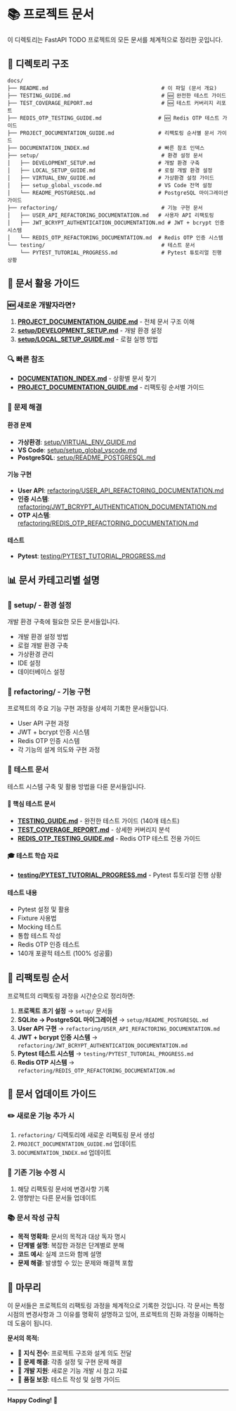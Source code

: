 # 📚 프로젝트 문서

이 디렉토리는 FastAPI TODO 프로젝트의 모든 문서를 체계적으로 정리한 곳입니다.

## 📁 디렉토리 구조

```
docs/
├── README.md                                    # 이 파일 (문서 개요)
├── TESTING_GUIDE.md                             # 🆕 완전한 테스트 가이드
├── TEST_COVERAGE_REPORT.md                      # 🆕 테스트 커버리지 리포트
├── REDIS_OTP_TESTING_GUIDE.md                  # 🆕 Redis OTP 테스트 가이드
├── PROJECT_DOCUMENTATION_GUIDE.md              # 리팩토링 순서별 문서 가이드
├── DOCUMENTATION_INDEX.md                      # 빠른 참조 인덱스
├── setup/                                       # 환경 설정 문서
│   ├── DEVELOPMENT_SETUP.md                    # 개발 환경 구축
│   ├── LOCAL_SETUP_GUIDE.md                    # 로컬 개발 환경 설정
│   ├── VIRTUAL_ENV_GUIDE.md                    # 가상환경 설정 가이드
│   ├── setup_global_vscode.md                  # VS Code 전역 설정
│   └── README_POSTGRESQL.md                    # PostgreSQL 마이그레이션 가이드
├── refactoring/                                 # 기능 구현 문서
│   ├── USER_API_REFACTORING_DOCUMENTATION.md   # 사용자 API 리팩토링
│   ├── JWT_BCRYPT_AUTHENTICATION_DOCUMENTATION.md # JWT + bcrypt 인증 시스템
│   └── REDIS_OTP_REFACTORING_DOCUMENTATION.md  # Redis OTP 인증 시스템
└── testing/                                     # 테스트 문서
    └── PYTEST_TUTORIAL_PROGRESS.md              # Pytest 튜토리얼 진행 상황
```

## 🎯 문서 활용 가이드

### 🆕 **새로운 개발자라면?**
1. **[PROJECT_DOCUMENTATION_GUIDE.md](PROJECT_DOCUMENTATION_GUIDE.md)** - 전체 문서 구조 이해
2. **[setup/DEVELOPMENT_SETUP.md](setup/DEVELOPMENT_SETUP.md)** - 개발 환경 설정
3. **[setup/LOCAL_SETUP_GUIDE.md](setup/LOCAL_SETUP_GUIDE.md)** - 로컬 실행 방법

### 🔍 **빠른 참조**
- **[DOCUMENTATION_INDEX.md](DOCUMENTATION_INDEX.md)** - 상황별 문서 찾기
- **[PROJECT_DOCUMENTATION_GUIDE.md](PROJECT_DOCUMENTATION_GUIDE.md)** - 리팩토링 순서별 가이드

### 🐛 **문제 해결**

#### 환경 문제
- **가상환경**: [setup/VIRTUAL_ENV_GUIDE.md](setup/VIRTUAL_ENV_GUIDE.md)
- **VS Code**: [setup/setup_global_vscode.md](setup/setup_global_vscode.md)
- **PostgreSQL**: [setup/README_POSTGRESQL.md](setup/README_POSTGRESQL.md)

#### 기능 구현
- **User API**: [refactoring/USER_API_REFACTORING_DOCUMENTATION.md](refactoring/USER_API_REFACTORING_DOCUMENTATION.md)
- **인증 시스템**: [refactoring/JWT_BCRYPT_AUTHENTICATION_DOCUMENTATION.md](refactoring/JWT_BCRYPT_AUTHENTICATION_DOCUMENTATION.md)
- **OTP 시스템**: [refactoring/REDIS_OTP_REFACTORING_DOCUMENTATION.md](refactoring/REDIS_OTP_REFACTORING_DOCUMENTATION.md)

#### 테스트
- **Pytest**: [testing/PYTEST_TUTORIAL_PROGRESS.md](testing/PYTEST_TUTORIAL_PROGRESS.md)

## 📊 문서 카테고리별 설명

### 🔧 **setup/** - 환경 설정
개발 환경 구축에 필요한 모든 문서들입니다.
- 개발 환경 설정 방법
- 로컬 개발 환경 구축
- 가상환경 관리
- IDE 설정
- 데이터베이스 설정

### 🚀 **refactoring/** - 기능 구현
프로젝트의 주요 기능 구현 과정을 상세히 기록한 문서들입니다.
- User API 구현 과정
- JWT + bcrypt 인증 시스템
- Redis OTP 인증 시스템
- 각 기능의 설계 의도와 구현 과정

### 🧪 **테스트 문서**
테스트 시스템 구축 및 활용 방법을 다룬 문서들입니다.

#### 📖 **핵심 테스트 문서**
- **[TESTING_GUIDE.md](TESTING_GUIDE.md)** - 완전한 테스트 가이드 (140개 테스트)
- **[TEST_COVERAGE_REPORT.md](TEST_COVERAGE_REPORT.md)** - 상세한 커버리지 분석
- **[REDIS_OTP_TESTING_GUIDE.md](REDIS_OTP_TESTING_GUIDE.md)** - Redis OTP 테스트 전용 가이드

#### 🎓 **테스트 학습 자료**
- **[testing/PYTEST_TUTORIAL_PROGRESS.md](testing/PYTEST_TUTORIAL_PROGRESS.md)** - Pytest 튜토리얼 진행 상황

#### 테스트 내용
- Pytest 설정 및 활용
- Fixture 사용법
- Mocking 테스트
- 통합 테스트 작성
- Redis OTP 인증 테스트
- 140개 포괄적 테스트 (100% 성공률)

## 🔄 리팩토링 순서

프로젝트의 리팩토링 과정을 시간순으로 정리하면:

1. **프로젝트 초기 설정** → `setup/` 문서들
2. **SQLite → PostgreSQL 마이그레이션** → `setup/README_POSTGRESQL.md`
3. **User API 구현** → `refactoring/USER_API_REFACTORING_DOCUMENTATION.md`
4. **JWT + bcrypt 인증 시스템** → `refactoring/JWT_BCRYPT_AUTHENTICATION_DOCUMENTATION.md`
5. **Pytest 테스트 시스템** → `testing/PYTEST_TUTORIAL_PROGRESS.md`
6. **Redis OTP 시스템** → `refactoring/REDIS_OTP_REFACTORING_DOCUMENTATION.md`

## 📝 문서 업데이트 가이드

### ✏️ **새로운 기능 추가 시**
1. `refactoring/` 디렉토리에 새로운 리팩토링 문서 생성
2. `PROJECT_DOCUMENTATION_GUIDE.md` 업데이트
3. `DOCUMENTATION_INDEX.md` 업데이트

### 🔄 **기존 기능 수정 시**
1. 해당 리팩토링 문서에 변경사항 기록
2. 영향받는 다른 문서들 업데이트

### 📚 **문서 작성 규칙**
- **목적 명확화**: 문서의 목적과 대상 독자 명시
- **단계별 설명**: 복잡한 과정은 단계별로 분해
- **코드 예시**: 실제 코드와 함께 설명
- **문제 해결**: 발생할 수 있는 문제와 해결책 포함

## 🎉 마무리

이 문서들은 프로젝트의 리팩토링 과정을 체계적으로 기록한 것입니다. 각 문서는 특정 시점의 변경사항과 그 이유를 명확히 설명하고 있어, 프로젝트의 진화 과정을 이해하는 데 도움이 됩니다.

**문서의 목적:**
- 📖 **지식 전수**: 프로젝트 구조와 설계 의도 전달
- 🔧 **문제 해결**: 각종 설정 및 구현 문제 해결
- 🚀 **개발 지원**: 새로운 기능 개발 시 참고 자료
- 🧪 **품질 보장**: 테스트 작성 및 실행 가이드

---

**Happy Coding! 🚀**
